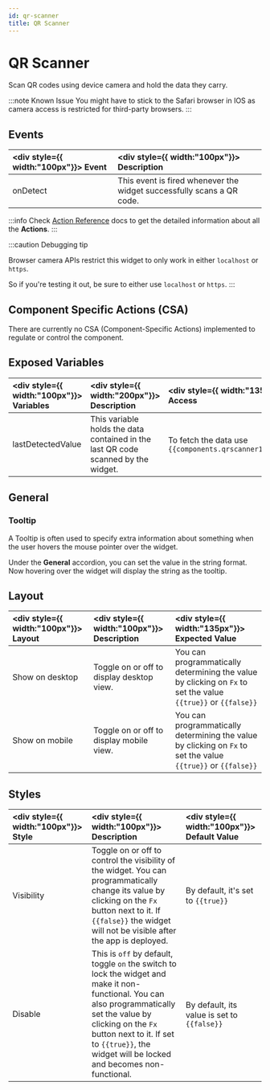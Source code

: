 ```yaml
---
id: qr-scanner
title: QR Scanner
---
```

# QR Scanner
Scan QR codes using device camera and hold the data they carry.

:::note Known Issue
You might have to stick to the Safari browser in IOS as camera access is restricted for third-party browsers.
:::

<div>

## Events

| <div style={{ width:"100px"}}> Event </div> | <div style={{ width:"100px"}}> Description </div> |
|:------------------|:---------------------|
| onDetect | This event is fired whenever the widget successfully scans a QR code. |

:::info
Check [Action Reference](/docs/category/actions-reference) docs to get the detailed information about all the **Actions**.
:::

:::caution Debugging tip

Browser camera APIs restrict this widget to only work in either `localhost` or `https`.

So if you're testing it out, be sure to either use `localhost` or `https`.
:::

</div>

<div>

## Component Specific Actions (CSA)

There are currently no CSA (Component-Specific Actions) implemented to regulate or control the component.

</div>

<div>

## Exposed Variables

| <div style={{ width:"100px"}}> Variables </div> | <div style={{ width:"200px"}}> Description </div> | <div style={{ width:"135px"}}> How To Access </div>|
|:----------- |:----------- |:--------- |
| lastDetectedValue | This variable holds the data contained in the last QR code scanned by the widget. | To fetch the data use `{{components.qrscanner1.lastDetectedValue}}` |

</div>

<div>

## General
### Tooltip

A Tooltip is often used to specify extra information about something when the user hovers the 
mouse pointer over the widget.

Under the <b>General</b> accordion, you can set the value in the string format. 
Now hovering over the widget will display the string as the tooltip.

</div>

<div>

## Layout

| <div style={{ width:"100px"}}> Layout </div> | <div style={{ width:"100px"}}> Description </div> | <div style={{ width:"135px"}}> Expected Value </div> |
|:--------------- |:----------------------------------------- | :------------------------------------------------------------------------------------------------------------- |
| Show on desktop | Toggle on or off to display desktop view. | You can programmatically determining the value by clicking on `Fx` to set the value `{{true}}` or `{{false}}` |
| Show on mobile  | Toggle on or off to display mobile view.  | You can programmatically determining the value by clicking on `Fx` to set the value `{{true}}` or `{{false}}` |

</div>

<div>

## Styles

| <div style={{ width:"100px"}}> Style </div> | <div style={{ width:"100px"}}>  Description </div> | <div style={{ width:"100px"}}> Default Value </div> |
|:------------ |:-------------|:--------- |
| Visibility | Toggle on or off to control the visibility of the widget. You can programmatically change its value by clicking on the `Fx` button next to it. If `{{false}}` the widget will not be visible after the app is deployed. | By default, it's set to `{{true}}` |
| Disable | This is `off` by default, toggle `on` the switch to lock the widget and make it non-functional. You can also programmatically set the value by clicking on the `Fx` button next to it. If set to `{{true}}`, the widget will be locked and becomes non-functional. | By default, its value is set to `{{false}}` |

</div>